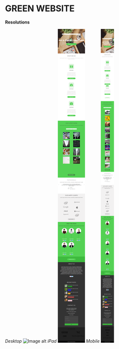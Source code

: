 # GREEN WEBSITE

**Resolutions**

*Desktop*
![Image alt](https://github.com/Konstantin1996/GreenSite/blob/master/preview/screencapture-file-E-WEB-Green-index-html-2018-09-04-19_00_57.png)
*iPad*
![Image alt](https://github.com/Konstantin1996/GreenSite/blob/master/preview/screencapture-file-E-WEB-Green-index-html-2018-09-04-19_19_56.png)
*Mobile*
![Image alt](https://github.com/Konstantin1996/GreenSite/blob/master/preview/screencapture-file-E-WEB-Green-index-html-2018-09-04-19_21_19.png)
